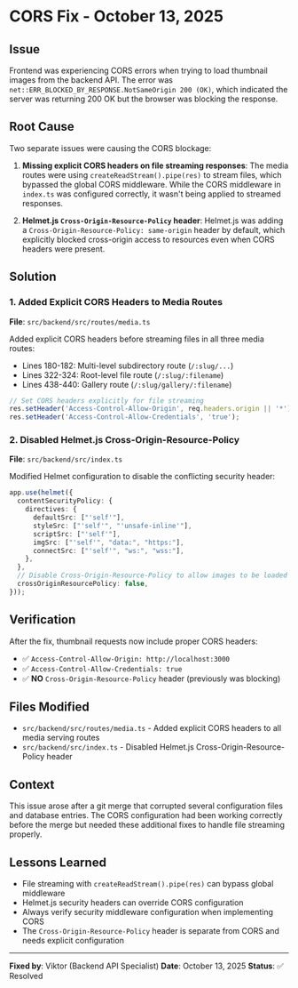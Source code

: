 # CORS Fix - October 13, 2025

## Issue
Frontend was experiencing CORS errors when trying to load thumbnail images from the backend API. The error was `net::ERR_BLOCKED_BY_RESPONSE.NotSameOrigin 200 (OK)`, which indicated the server was returning 200 OK but the browser was blocking the response.

## Root Cause
Two separate issues were causing the CORS blockage:

1. **Missing explicit CORS headers on file streaming responses**: The media routes were using `createReadStream().pipe(res)` to stream files, which bypassed the global CORS middleware. While the CORS middleware in `index.ts` was configured correctly, it wasn't being applied to streamed responses.

2. **Helmet.js `Cross-Origin-Resource-Policy` header**: Helmet.js was adding a `Cross-Origin-Resource-Policy: same-origin` header by default, which explicitly blocked cross-origin access to resources even when CORS headers were present.

## Solution

### 1. Added Explicit CORS Headers to Media Routes
**File**: `src/backend/src/routes/media.ts`

Added explicit CORS headers before streaming files in all three media routes:
- Lines 180-182: Multi-level subdirectory route (`/:slug/...`)
- Lines 322-324: Root-level file route (`/:slug/:filename`)
- Lines 438-440: Gallery route (`/:slug/gallery/:filename`)

```typescript
// Set CORS headers explicitly for file streaming
res.setHeader('Access-Control-Allow-Origin', req.headers.origin || '*');
res.setHeader('Access-Control-Allow-Credentials', 'true');
```

### 2. Disabled Helmet.js Cross-Origin-Resource-Policy
**File**: `src/backend/src/index.ts`

Modified Helmet configuration to disable the conflicting security header:

```typescript
app.use(helmet({
  contentSecurityPolicy: {
    directives: {
      defaultSrc: ["'self'"],
      styleSrc: ["'self'", "'unsafe-inline'"],
      scriptSrc: ["'self'"],
      imgSrc: ["'self'", "data:", "https:"],
      connectSrc: ["'self'", "ws:", "wss:"],
    },
  },
  // Disable Cross-Origin-Resource-Policy to allow images to be loaded from localhost:3000
  crossOriginResourcePolicy: false,
}));
```

## Verification
After the fix, thumbnail requests now include proper CORS headers:
- ✅ `Access-Control-Allow-Origin: http://localhost:3000`
- ✅ `Access-Control-Allow-Credentials: true`
- ✅ **NO** `Cross-Origin-Resource-Policy` header (previously was blocking)

## Files Modified
- `src/backend/src/routes/media.ts` - Added explicit CORS headers to all media serving routes
- `src/backend/src/index.ts` - Disabled Helmet.js Cross-Origin-Resource-Policy header

## Context
This issue arose after a git merge that corrupted several configuration files and database entries. The CORS configuration had been working correctly before the merge but needed these additional fixes to handle file streaming properly.

## Lessons Learned
- File streaming with `createReadStream().pipe(res)` can bypass global middleware
- Helmet.js security headers can override CORS configuration
- Always verify security middleware configuration when implementing CORS
- The `Cross-Origin-Resource-Policy` header is separate from CORS and needs explicit configuration

---
**Fixed by**: Viktor (Backend API Specialist)
**Date**: October 13, 2025
**Status**: ✅ Resolved
